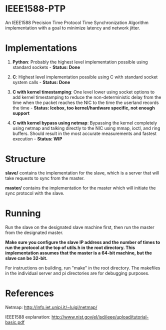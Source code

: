 # IEEE1588-PTP
An IEEE1588 Precision Time Protocol Time Synchronization Algorithm implementation with a goal to minimize latency and network jitter.

Implementations
================

1. **Python**: Probably the highest level implementation possible using standard sockets - **Status: Done**

2. **C**: Highest level implementation possible using C with standard socket system calls - **Status: Done**

3. **C with kernel timestamping**: One level lower using socket options to add kernel timestamping to reduce the non-deterministic delay from the time when the packet reaches the NIC to the time the userland records the time  - **Status: Icebox, too kernel/hardware specific, not enough support**

4. **C with kernel bypass using netmap**: Bypassing the kernel completely using netmap and talking directly to the NIC using mmap, ioctl, and ring buffers. Should result in the most accurate measurements and fastest execution  - **Status: WIP**

Structure
==========

**slave/** contains the implementation for the slave, which is a server that will take requests to sync from the master.

**master/** contains the implementation for the master which will initiate the sync protocol with the slave.

Running
===========

Run the slave on the designated slave machine first, then run the master from the designated master.

**Make sure you configure the slave IP address and the number of times to run the protocol at the top of utils.h in the root directory. This implementation assumes that the master is a 64-bit machine, but the slave can be 32-bit.**

For instructions on building, run "make" in the root directory. The makefiles in the individual server and pi directories are for debugging purposes.


References
===========
Netmap: http://info.iet.unipi.it/~luigi/netmap/

IEEE1588 explanation: http://www.nist.gov/el/isd/ieee/upload/tutorial-basic.pdf
